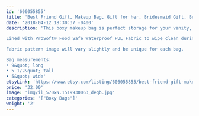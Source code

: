 ```yaml
---
id: '606055855'
title: 'Best Friend Gift, Makeup Bag, Gift for her, Bridesmaid Gift, Bridal Gift, Rose print, Floral Print'
date: '2018-04-12 18:30:37 -0400'
description: 'This boxy makeup bag is perfect storage for your vanity, or bathroom sink. It has a lot of room to store everything from makeup palettes, brushes, to your everyday essentials. Great for travel, lined with sturdy interfacing and handle attached to the side.

Lined with ProSoft® Food Safe Waterproof PUL Fabric to wipe clean during use. 

Fabric pattern image will vary slightly and be unique for each bag.

Bag measurements:
• 9&quot; long
• 5 1/2&quot; tall
• 5&quot; wide'
etsyLink: 'https://www.etsy.com/listing/606055855/best-friend-gift-makeup-bag-gift-for-her?utm_source=synctostaticsite&utm_medium=api&utm_campaign=api'
price: '32.00'
image: 'img/il_570xN.1519930063_deqb.jpg'
categories: '["Boxy Bags"]'
weight: '2'
---
```

